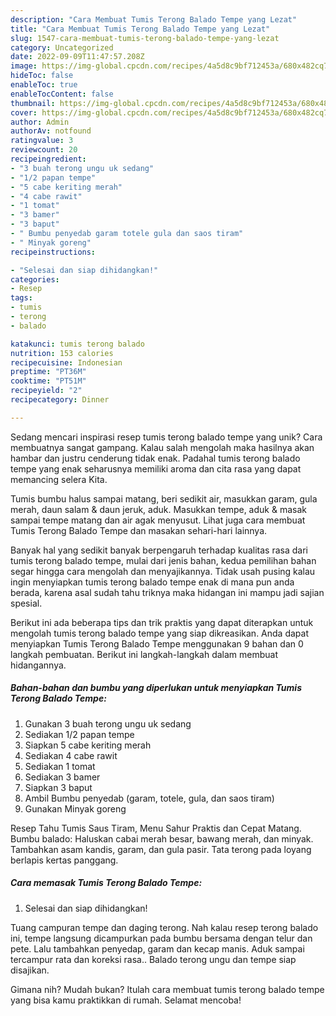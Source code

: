 ```yaml
---
description: "Cara Membuat Tumis Terong Balado Tempe yang Lezat"
title: "Cara Membuat Tumis Terong Balado Tempe yang Lezat"
slug: 1547-cara-membuat-tumis-terong-balado-tempe-yang-lezat
category: Uncategorized
date: 2022-09-09T11:47:57.208Z
image: https://img-global.cpcdn.com/recipes/4a5d8c9bf712453a/680x482cq70/tumis-terong-balado-tempe-foto-resep-utama.jpg
hideToc: false
enableToc: true
enableTocContent: false
thumbnail: https://img-global.cpcdn.com/recipes/4a5d8c9bf712453a/680x482cq70/tumis-terong-balado-tempe-foto-resep-utama.jpg
cover: https://img-global.cpcdn.com/recipes/4a5d8c9bf712453a/680x482cq70/tumis-terong-balado-tempe-foto-resep-utama.jpg
author: Admin
authorAv: notfound
ratingvalue: 3
reviewcount: 20
recipeingredient:
- "3 buah terong ungu uk sedang"
- "1/2 papan tempe"
- "5 cabe keriting merah"
- "4 cabe rawit"
- "1 tomat"
- "3 bamer"
- "3 baput"
- " Bumbu penyedab garam totele gula dan saos tiram"
- " Minyak goreng"
recipeinstructions:

- "Selesai dan siap dihidangkan!"
categories:
- Resep
tags:
- tumis
- terong
- balado

katakunci: tumis terong balado 
nutrition: 153 calories
recipecuisine: Indonesian
preptime: "PT36M"
cooktime: "PT51M"
recipeyield: "2"
recipecategory: Dinner

---
```





Sedang mencari inspirasi resep tumis terong balado tempe yang unik? Cara membuatnya sangat gampang. Kalau salah mengolah maka hasilnya akan hambar dan justru cenderung tidak enak. Padahal tumis terong balado tempe yang enak seharusnya memiliki aroma dan cita rasa yang dapat memancing selera Kita.





Tumis bumbu halus sampai matang, beri sedikit air, masukkan garam, gula merah, daun salam &amp; daun jeruk, aduk. Masukkan tempe, aduk &amp; masak sampai tempe matang dan air agak menyusut. Lihat juga cara membuat Tumis Terong Balado Tempe dan masakan sehari-hari lainnya.

Banyak hal yang sedikit banyak berpengaruh terhadap kualitas rasa dari tumis terong balado tempe, mulai dari jenis bahan, kedua pemilihan bahan segar hingga cara mengolah dan menyajikannya. Tidak usah pusing kalau ingin menyiapkan tumis terong balado tempe enak di mana pun anda berada, karena asal sudah tahu triknya maka hidangan ini mampu jadi sajian spesial.






Berikut ini ada beberapa tips dan trik praktis yang dapat diterapkan untuk mengolah tumis terong balado tempe yang siap dikreasikan. Anda dapat menyiapkan Tumis Terong Balado Tempe menggunakan 9 bahan dan 0 langkah pembuatan. Berikut ini langkah-langkah dalam membuat hidangannya.

<!--inarticleads1-->

##### Bahan-bahan dan bumbu yang diperlukan untuk menyiapkan Tumis Terong Balado Tempe:

1. Gunakan 3 buah terong ungu uk sedang
1. Sediakan 1/2 papan tempe
1. Siapkan 5 cabe keriting merah
1. Sediakan 4 cabe rawit
1. Sediakan 1 tomat
1. Sediakan 3 bamer
1. Siapkan 3 baput
1. Ambil  Bumbu penyedab (garam, totele, gula, dan saos tiram)
1. Gunakan  Minyak goreng


Resep Tahu Tumis Saus Tiram, Menu Sahur Praktis dan Cepat Matang. Bumbu balado: Haluskan cabai merah besar, bawang merah, dan minyak. Tambahkan asam kandis, garam, dan gula pasir. Tata terong pada loyang berlapis kertas panggang. 

<!--inarticleads2-->

##### Cara memasak Tumis Terong Balado Tempe:


1. Selesai dan siap dihidangkan!

Tuang campuran tempe dan daging terong. Nah kalau resep terong balado ini, tempe langsung dicampurkan pada bumbu bersama dengan telur dan pete. Lalu tambahkan penyedap, garam dan kecap manis. Aduk sampai tercampur rata dan koreksi rasa.. Balado terong ungu dan tempe siap disajikan. 

Gimana nih? Mudah bukan? Itulah cara membuat tumis terong balado tempe yang bisa kamu praktikkan di rumah. Selamat mencoba!
